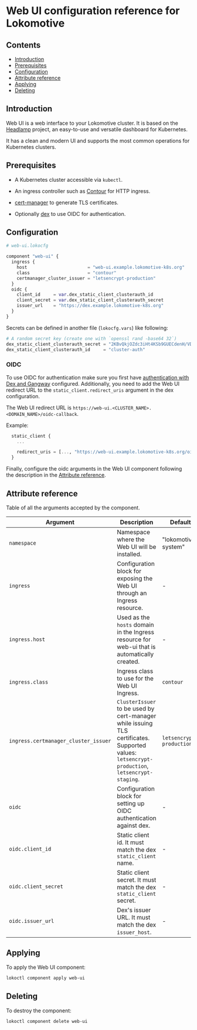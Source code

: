 # Web UI configuration reference for Lokomotive

## Contents

* [Introduction](#introduction)
* [Prerequisites](#prerequisites)
* [Configuration](#configuration)
* [Attribute reference](#attribute-reference)
* [Applying](#applying)
* [Deleting](#deleting)

## Introduction

Web UI is a web interface to your Lokomotive cluster. It is based on the
[Headlamp](https://github.com/kinvolk/headlamp) project, an easy-to-use and
versatile dashboard for Kubernetes.

It has a clean and modern UI and supports the most common operations for
Kubernetes clusters.

## Prerequisites

* A Kubernetes cluster accessible via `kubectl`.

* An ingress controller such as [Contour](contour.md) for HTTP ingress.

* [cert-manager](cert-manager.md) to generate TLS certificates.

* Optionally [dex](dex.md) to use OIDC for authentication.

## Configuration

```tf
# web-ui.lokocfg

component "web-ui" {
  ingress {
    host                       = "web-ui.example.lokomotive-k8s.org"
    class                      = "contour"
    certmanager_cluster_issuer = "letsencrypt-production"
  }
  oidc {
    client_id     = var.dex_static_client_clusterauth_id
    client_secret = var.dex_static_client_clusterauth_secret
    issuer_url    = "https://dex.example.lokomotive-k8s.org"
  }
}
```

Secrets can be defined in another file (`lokocfg.vars`) like following:

```tf
# A random secret key (create one with `openssl rand -base64 32`)
dex_static_client_clusterauth_secret = "2KBvQkjOZdc3iHt4KSb9GUECdenH/VDl04TwMdSyPcs="
dex_static_client_clusterauth_id     = "cluster-auth"
```

### OIDC

To use OIDC for authentication make sure you first have [authentication with
Dex and Gangway](../../how-to-guides/authentication-with-dex-gangway.md)
configured. Additionally, you need to add the Web UI redirect URL to the
`static_client.redirect_uris` argument in the dex configuration.

The Web UI redirect URL is `https://web-ui.<CLUSTER_NAME>.<DOMAIN_NAME>/oidc-callback`.

Example:

```tf
  static_client {
    ...

    redirect_uris = [..., "https://web-ui.example.lokomotive-k8s.org/oidc-callback"]
  }
```

Finally, configure the oidc arguments in the Web UI component following the
description in the [Attribute reference](#attribute-reference).

## Attribute reference

Table of all the arguments accepted by the component.

| Argument                             | Description                                                                                                                                   | Default                  | Type   | Required |
|--------------------------------------|-----------------------------------------------------------------------------------------------------------------------------------------------|--------------------------|--------|----------|
| `namespace`                          | Namespace where the Web UI will be installed.                                                                                                 | "lokomotive-system"      | string | false    |
| `ingress`                            | Configuration block for exposing the Web UI through an Ingress resource.                                                                      | -                        | block  | false    |
| `ingress.host`                       | Used as the `hosts` domain in the Ingress resource for web-ui that is automatically created.                                                  | -                        | string | true     |
| `ingress.class`                      | Ingress class to use for the Web UI Ingress.                                                                                                  | `contour`                | string | false    |
| `ingress.certmanager_cluster_issuer` | `ClusterIssuer` to be used by cert-manager while issuing TLS certificates. Supported values: `letsencrypt-production`, `letsencrypt-staging`. | `letsencrypt-production` | string | false    |
| `oidc`                               | Configuration block for setting up OIDC authentication against dex.                                                                           | -                        | block  | false    |
| `oidc.client_id`                     | Static client id. It must match the dex `static_client` name.                                                                                 | -                        | string | true     |
| `oidc.client_secret`                 | Static client secret. It must match the dex `static_client` secret.                                                                           | -                        | string | true     |
| `oidc.issuer_url`                    | Dex's issuer URL. It must match the dex `issuer_host`.                                                                                        | -                        | string | true     |

## Applying

To apply the Web UI component:

```bash
lokoctl component apply web-ui
```

## Deleting

To destroy the component:

```bash
lokoctl component delete web-ui
```

